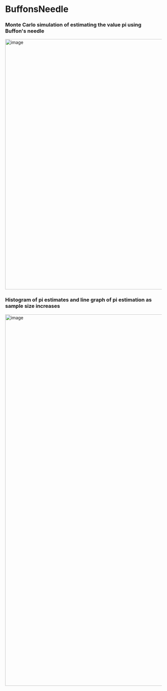 # BuffonsNeedle
### Monte Carlo simulation of estimating the value pi using Buffon's needle
<img width="803" alt="image" src="https://github.com/user-attachments/assets/ba6c3663-3a3e-41ed-a982-3474eca61568"><br>
### Histogram of pi estimates and line graph of pi estimation as sample size increases
<img width="1191" alt="image" src="https://github.com/user-attachments/assets/f891d164-6aa2-4eae-836a-26cb65629707">
